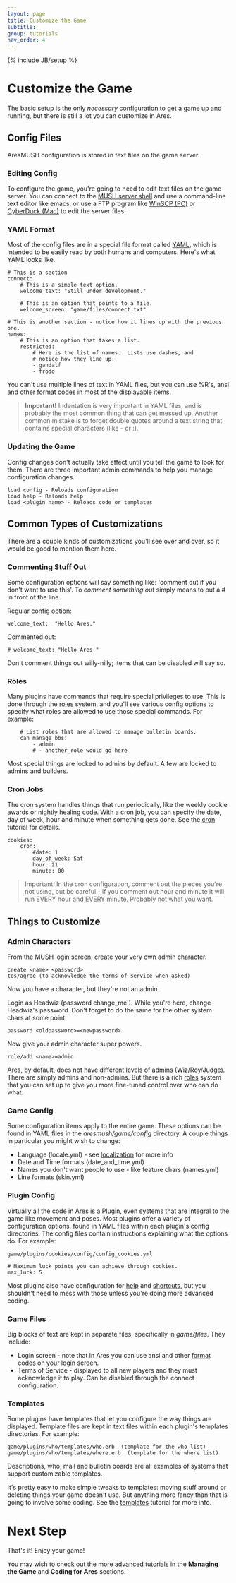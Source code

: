 ```yaml
---
layout: page
title: Customize the Game
subtitle: 
group: tutorials
nav_order: 4
---
```

{% include JB/setup %}

# Customize the Game

The basic setup is the only *necessary* configuration to get a game up and running, but there is still a lot you can customize in Ares.  

## Config Files

AresMUSH configuration is stored in text files on the game server. 

### Editing Config

To configure the game, you're going to need to edit text files on the game server. You can connect to the [MUSH server shell]({{site.siteroot}}tutorials/server-connect.html) and use a command-line text editor like emacs, or use a FTP program like [WinSCP (PC)](http://winscp.net/eng/index.php) or [CyberDuck (Mac)](https://cyberduck.io/?l=en) to edit the server files.

### YAML Format

Most of the config files are in a special file format called [YAML](http://www.yaml.org/start.html), which is intended to be easily read by both humans and computers.  Here's what YAML looks like.

    # This is a section
    connect:
        # This is a simple text option.
        welcome_text: "Still under development."
        
        # This is an option that points to a file.
        welcome_screen: "game/files/connect.txt"
        
    # This is another section - notice how it lines up with the previous one.
    names:
        # This is an option that takes a list.  
        restricted:
            # Here is the list of names.  Lists use dashes, and 
            # notice how they line up.
            - gandalf
            - frodo

You can't use multiple lines of text in YAML files, but you can use %R's, ansi and other [format codes]({{site.siteroot}}tutorials/formatting.html) in most of the displayable items.

> **Important!** Indentation is very important in YAML files, and is probably the most common thing that can get messed up.  Another common mistake is to forget double quotes around a text string that contains special characters (like - or :).

### Updating the Game

Config changes don't actually take effect until you tell the game to look for them.  There are three important admin commands to help you manage configuration changes.

    load config - Reloads configuration
    load help - Reloads help
    load <plugin name> - Reloads code or templates

## Common Types of Customizations

There are a couple kinds of customizations you'll see over and over, so it would be good to mention them here.

### Commenting Stuff Out

Some configuration options will say something like: 'comment out if you don't want to use this'.   To *comment something out* simply means to put a # in front of the line.

Regular config option:

    welcome_text:  "Hello Ares."
    
Commented out:

    # welcome_text: "Hello Ares."

Don't comment things out willy-nilly; items that can be disabled will say so.

### Roles

Many plugins have commands that require special privileges to use.  This is done through the [roles]({{site.siteroot}}tutorials/roles.html) system, and you'll see various config options to specify what roles are allowed to use those special commands.  For example:

        # List roles that are allowed to manage bulletin boards.
        can_manage_bbs: 
            - admin
            # - another_role would go here

Most special things are locked to admins by default.  A few are locked to admins and builders.

### Cron Jobs

The cron system handles things that run periodically, like the weekly cookie awards or nightly healing code.  With a cron job, you can specify the date, day of week, hour and minute when something gets done.  See the [cron]({{site.siteroot}}tutorials/cron.html) tutorial for details.

    cookies:
        cron:
            #date: 1
            day_of_week: Sat
            hour: 21
            minute: 00

> Important!  In the cron configuration, comment out the pieces you're not using, but be careful - if you comment out hour and minute it will run EVERY hour and EVERY minute.  Probably not what you want.


## Things to Customize

### Admin Characters

From the MUSH login screen, create your very own admin character.

    create <name> <password>
    tos/agree (to acknowledge the terms of service when asked)

Now you have a character, but they're not an admin.

Login as Headwiz (password change_me!).  While you're here, change Headwiz's password.  Don't forget to do the same for the other system chars at some point.

    password <oldpassword>=<newpassword>

Now give your admin character super powers.

    role/add <name>=admin

Ares, by default, does not have different levels of admins (Wiz/Roy/Judge).  There are simply admins and non-admins.  But there is a rich [roles]({{site.siteroot}}tutorials/roles.html) system that you can set up to give you more fine-tuned control over who can do what.

### Game Config

Some configuration items apply to the entire game.  These options can be found in YAML files in the *aresmush/game/config* directory.  A couple things in particular you might wish to change:

* Language (locale.yml) - see [localization]({{site.siteroot}}tutorials/localization.html) for more info
* Date and Time formats (date\_and\_time.yml)
* Names you don't want people to use - like feature chars (names.yml)
* Line formats (skin.yml)

### Plugin Config

Virtually all the code in Ares is a Plugin, even systems that are integral to the game like movement and poses.  Most plugins offer a variety of configuration options, found in YAML files within each plugin's config directories. The config files contain instructions explaining what the options do.  For example:

    game/plugins/cookies/config/config_cookies.yml
    
    # Maximum luck points you can achieve through cookies.
    max_luck: 5

Most plugins also have configuration for [help]({{site.siteroot}}tutorials/help.html) and [shortcuts]({{site.siteroot}}tutorials/shortcuts.html), but you shouldn't need to mess with those unless you're doing more advanced coding.

### Game Files

Big blocks of text are kept in separate files, specifically in *game/files*.  They include:

* Login screen - note that in Ares you can use ansi and other [format codes]({{site.siteroot}}tutorials/formatting.html) on your login screen.
* Terms of Service - displayed to all new players and they must acknowledge it to play.  Can be disabled through the connect configuration.

### Templates 

Some plugins have templates that let you configure the way things are displayed.  Template files are kept in text files within each plugin's templates directories. For example:

    game/plugins/who/templates/who.erb  (template for the who list)
    game/plugins/who/templates/where.erb  (template for the where list)

Descriptions, who, mail and bulletin boards are all examples of systems that support customizable templates.

It's pretty easy to make simple tweaks to templates: moving stuff around or deleting things your game doesn't use.  But anything more fancy than that is going to involve some coding.  See the [templates]({{site.siteroot}}tutorials/templates.html) tutorial for more info.

# Next Step

That's it!  Enjoy your game!

You may wish to check out the more [advanced tutorials]({{site.siteroot}}tutorials/index.html) in the **Managing the Game** and **Coding for Ares** sections.

